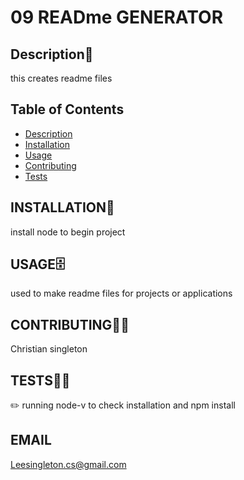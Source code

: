  # 09 READme GENERATOR



  ## Description📝
 this creates readme files

 ## Table of Contents
- [Description](#DESCRIPTION)
- [Installation](#INSTALLATION)
- [Usage](#USAGE)
- [Contributing](#CONTRIBUTING)
- [Tests](#TESTS)



## INSTALLATION🔄
install node to begin project

## USAGE🗄️
 used to make readme files for projects or applications

 

## CONTRIBUTING👨‍🏫
 Christian singleton

## TESTS🧪🧪
✏️ running node-v to check installation and npm install

## EMAIL
Leesingleton.cs@gmail.com

